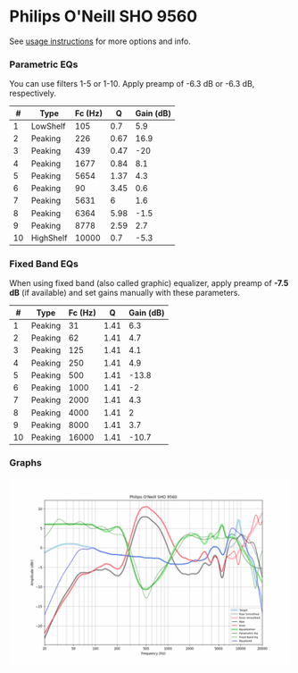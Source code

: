 # Philips O'Neill SHO 9560
See [usage instructions](https://github.com/jaakkopasanen/AutoEq#usage) for more options and info.

### Parametric EQs
You can use filters 1-5 or 1-10. Apply preamp of -6.3 dB or -6.3 dB, respectively.

|   # | Type      |   Fc (Hz) |    Q |   Gain (dB) |
|-----|-----------|-----------|------|-------------|
|   1 | LowShelf  |       105 | 0.7  |         5.9 |
|   2 | Peaking   |       226 | 0.67 |        16.9 |
|   3 | Peaking   |       439 | 0.47 |       -20   |
|   4 | Peaking   |      1677 | 0.84 |         8.1 |
|   5 | Peaking   |      5654 | 1.37 |         4.3 |
|   6 | Peaking   |        90 | 3.45 |         0.6 |
|   7 | Peaking   |      5631 | 6    |         1.6 |
|   8 | Peaking   |      6364 | 5.98 |        -1.5 |
|   9 | Peaking   |      8778 | 2.59 |         2.7 |
|  10 | HighShelf |     10000 | 0.7  |        -5.3 |

### Fixed Band EQs
When using fixed band (also called graphic) equalizer, apply preamp of **-7.5 dB** (if available) and set gains manually with these parameters.

|   # | Type    |   Fc (Hz) |    Q |   Gain (dB) |
|-----|---------|-----------|------|-------------|
|   1 | Peaking |        31 | 1.41 |         6.3 |
|   2 | Peaking |        62 | 1.41 |         4.7 |
|   3 | Peaking |       125 | 1.41 |         4.1 |
|   4 | Peaking |       250 | 1.41 |         4.9 |
|   5 | Peaking |       500 | 1.41 |       -13.8 |
|   6 | Peaking |      1000 | 1.41 |        -2   |
|   7 | Peaking |      2000 | 1.41 |         4.3 |
|   8 | Peaking |      4000 | 1.41 |         2   |
|   9 | Peaking |      8000 | 1.41 |         3.7 |
|  10 | Peaking |     16000 | 1.41 |       -10.7 |

### Graphs
![](./Philips%20O'Neill%20SHO%209560.png)
